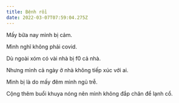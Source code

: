 ```yaml
---
title: Bệnh rồi
date: 2022-03-07T07:59:04.275Z
---
```


Mấy bữa nay mình bị cảm.

Mình nghĩ không phải covid.

Dù ngoài xóm có vài nhà bị f0 cả nhà.

Nhưng mình cả ngày ở nhà không tiếp xúc với ai.

Mình bị là do mấy đêm mình ngủ trễ.

Cộng thêm buổi khuya nóng nên mình không đắp chăn để lạnh cổ.
